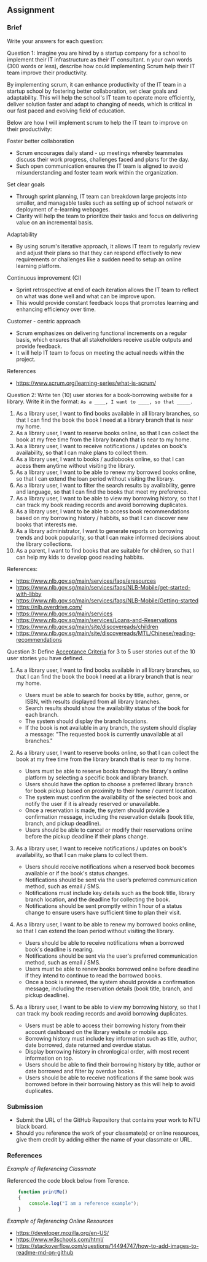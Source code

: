 ## Assignment

### Brief

Write your answers for each question:

Question 1:
Imagine you are hired by a startup company for a school to implement their IT infrastructure as their IT consultant. n your own words (300 words or less), describe how could implementing Scrum help their IT team improve their productivity.

By implementing scrum, it can enhance productivity of the IT team in a startup school by fostering better collaboration, set clear goals and adaptability. 
This will help the school's IT team to operate more efficiently, deliver solution faster and adapt to changing of needs, which is critical in our fast paced and evolving field of education.

Below are how I will implement scrum to help the IT team to improve on their productivity:

Foster better collaboration
- Scrum encourages daily stand - up meetings whereby teammates discuss their work progress, challenges faced and plans for the day.
- Such open communication ensures the IT team is aligned to avoid misunderstanding and foster team work within the organization.

Set clear goals
- Through sprint planning, IT team can breakdown large projects into smaller, and managable tasks such as setting up of school network or deployment of e-learning webpages.
- Clarity will help the team to prioritize their tasks and focus on delivering value on an incremental basis.

Adaptability
- By using scrum's iterative approach, it allows IT team to regularly review and adjust their plans so that they can respond effectively to new requirements or challenges like a sudden need to setup an online learning platform.

Continuous improvement (CI)
- Sprint retrospective at end of each iteration allows the IT team to reflect on what was done well and what can be improve upon.
- This would provide constant feedback loops that promotes learning and enhancing efficiency over time.

Customer - centric approach
- Scrum emphasizes on delivering functional increments on a regular basis, which ensures that all stakeholders receive usable outputs and provide feedback.
- It will help IT team to focus on meeting the actual needs within the project.

References
- https://www.scrum.org/learning-series/what-is-scrum/


Question 2:
Write ten (10) user stories for a book-borrowing website for a library. Write it in the format: `As a ____, I want to ____, so that _____`.
1. As a library user, I want to find books available in all library branches, so that I can find the book the book I need at a library branch that is near my home.
2. As a library user, I want to reserve books online, so that I can collect the book at my free time from the library branch that is near to my home.
3. As a library user, I want to receive notifications / updates on book's availability, so that I can make plans to collect them.
4. As a library user, I want to books / audiobooks online, so that I can acess them anytime without visiting the library.
5. As a library user, I want to be able to renew my borrowed books online, so that I can extend the loan period without visiting the library.
6. As a library user, I want to filter the search results by availability, genre and language, so that I can find the books that meet my preference.
7. As a library user, I want to be able to view my borrowing history, so that I can track my book reading records and avoid borrowing duplicates.
8. As a library user, I want to be able to access book recommendations based on my borrowing history / habbits, so that I can discover new books that interests me.
9. As a library administrator, I want to generate reports on borrowing trends and book popularity, so that I can make informed decisions about the library collections.
10. As a parent, I want to find books that are suitable for children, so that I can help my kids to develop good reading habbits.

References:
- https://www.nlb.gov.sg/main/services/faqs/eresources
- https://www.nlb.gov.sg/main/services/faqs/NLB-Mobile/get-started-with-libby
- https://www.nlb.gov.sg/main/services/faqs/NLB-Mobile/Getting-started
- https://nlb.overdrive.com/
- https://www.nlb.gov.sg/main/services
- https://www.nlb.gov.sg/main/services/Loans-and-Reservations
- https://www.nlb.gov.sg/main/site/discovereads/children
- https://www.nlb.gov.sg/main/site/discovereads/MTL/Chinese/reading-recommendations

Question 3: 
Define [Acceptance Criteria](https://resources.scrumalliance.org/Article/need-know-acceptance-criteria) for 3 to 5 user stories out of the 10 user stories you have defined.
1. As a library user, I want to find books available in all library branches, so that I can find the book the book I need at a library branch that is near my home.
    - Users must be able to search for books by title, author, genre, or ISBN, with results displayed from all library branches.
    - Search results should show the availability status of the book for each branch.
    - The system should display the branch locations.
    - If the book is not available in any branch, the system should display a message: "The requested book is currently unavailable at all branches."

2. As a library user, I want to reserve books online, so that I can collect the book at my free time from the library branch that is near to my home.
    - Users must be able to reserve books through the library's online platform by selecting a specific book and library branch.
    - Users should have the option to choose a preferred library branch for book pickup based on proximity to their home / current location.
    - The system must confirm the availability of the selected book and notify the user if it is already reserved or unavailable.
    - Once a reservation is made, the system should provide a confirmation message, including the reservation details (book title, branch, and pickup deadline).
    - Users should be able to cancel or modify their reservations online before the pickup deadline if their plans change.

3. As a library user, I want to receive notifications / updates on book's availability, so that I can make plans to collect them.
    - Users should receive notifications when a reserved book becomes available or if the book's status changes.
    - Notifications should be sent via the user’s preferred communication method, such as email / SMS.
    - Notifications must include key details such as the book title, library branch location, and the deadline for collecting the book.
    - Notifications should be sent promptly within 1 hour of a status change to ensure users have sufficient time to plan their visit.

4. As a library user, I want to be able to renew my borrowed books online, so that I can extend the loan period without visiting the library.
    - Users should be able to receive notifications when a borrowed book's deadline is nearing.
    - Notifications should be sent via the user's preferred communication method, such as email / SMS.
    - Users must be able to renew books borrowed online before deadline if they intend to continue to read the borrowed books.
    - Once a book is renewed, the system should provide a confirmation message, including the reservation details (book title, branch, and pickup deadline).

5. As a library user, I want to be able to view my borrowing history, so that I can track my book reading records and avoid borrowing duplicates.
    - Users must be able to access their borrowing history from their account dashboard on the library website or mobile app.
    - Borrowing history must include key information such as title, author, date borrowed, date returned and overdue status.
    - Display borrowing history in chronlogical order, with most recent information on top.
    - Users should be able to find their borrowing history by title, author or date borrowed and filter by overdue books.
    - Users should be able to receive notifications if the same book was borrowed before in their borrowing history as this will help to avoid duplicates. 

### Submission 

- Submit the URL of the GitHub Repository that contains your work to NTU black board.
- Should you reference the work of your classmate(s) or online resources, give them credit by adding either the name of your classmate or URL. 


### References

_Example of Referencing Classmate_

Referenced the code block below from Terence.
```js
    function printMe()
    {
        console.log("I am a reference example");
    }
```

_Example of Referencing Online Resources_

- https://developer.mozilla.org/en-US/
- https://www.w3schools.com/html/
- https://stackoverflow.com/questions/14494747/how-to-add-images-to-readme-md-on-github

